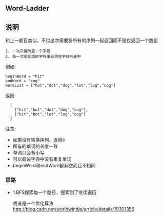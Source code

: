 ## Word-Ladder

## 说明
和上一题目类似，不过这次需要将所有的序列一起返回而不是仅返回一个数组

```
1. 一次只能改变一个字符
2. 每一次变化后的字符串必须在字典列表中
```
例如:

```
beginWord = "hit"
endWord = "cog"
wordList = ["hot","dot","dog","lot","log","cog"]
```
返回

```
  [
    ["hit","hot","dot","dog","cog"],
    ["hit","hot","lot","log","cog"]
  ]
```

注意:

* 如果没有转换序列，返回`0`
* 所有的单词的长度一致
* 单词只会有小写
* 可以假设字典中没有重复单词
* beginWord和endWord都非空而且不相同

### 思路

* 1.BFS搜索每一个路径，搜索到了继续遍历
	
	或者是一个优化算法
	http://blog.csdn.net/worldwindjp/article/details/19301355